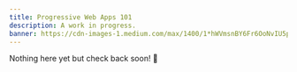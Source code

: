 ```yaml
---
title: Progressive Web Apps 101
description: A work in progress.
banner: https://cdn-images-1.medium.com/max/1400/1*hWVmsnBY6Fr6OoNvIU5pmg.png
---
```


Nothing here yet but check back soon! 🍦

